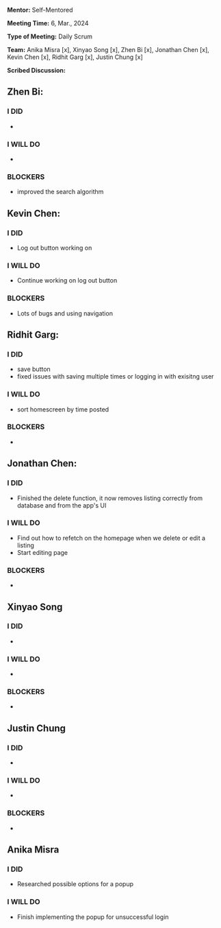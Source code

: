 **Mentor:** Self-Mentored

**Meeting Time:** 6, Mar., 2024

**Type of Meeting:** Daily Scrum

**Team:** Anika Misra [x], Xinyao Song [x], Zhen Bi [x], Jonathan Chen [x], Kevin Chen [x], Ridhit Garg [x], Justin Chung [x]

**Scribed Discussion:**

## **Zhen Bi:**  
### **I DID**  
- 

### **I WILL DO**  
- 

### **BLOCKERS**  
- improved the search algorithm

## **Kevin Chen:**  
### **I DID**  
- Log out button working on

### **I WILL DO**  
- Continue working on log out button

### **BLOCKERS**  
- Lots of bugs and using navigation

## **Ridhit Garg:**  
### **I DID**  
- save button
- fixed issues with saving multiple times or logging in with exisitng user

### **I WILL DO**  
- sort homescreen by time posted

### **BLOCKERS**  
- 

## **Jonathan Chen:**  
### **I DID**  
- Finished the delete function, it now removes listing correctly from database and from the app's UI

### **I WILL DO**  
- Find out how to refetch on the homepage when we delete or edit a listing
- Start editing page

### **BLOCKERS**  
- 

## **Xinyao Song**  
### **I DID**  
- 

### **I WILL DO**  
- 

### **BLOCKERS**  
-

## **Justin Chung**  
### **I DID**  
- 

### **I WILL DO**  
- 

### **BLOCKERS**  
-
## **Anika Misra**  
### **I DID**  
- Researched possible options for a popup

### **I WILL DO**  
- Finish implementing the popup for unsuccessful login

